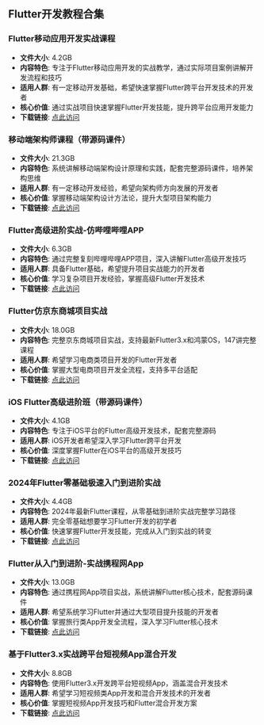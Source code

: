 ## Flutter开发教程合集

### Flutter移动应用开发实战课程
- **文件大小**: 4.2GB
- **内容特色**: 专注于Flutter移动应用开发的实战教学，通过实际项目案例讲解开发流程和技巧
- **适用人群**: 有一定移动开发基础，希望快速掌握Flutter跨平台开发技术的开发者
- **核心价值**: 通过实战项目快速掌握Flutter开发技能，提升跨平台应用开发能力
- **下载链接**: [点此访问](https://pan.quark.cn/s/9c79a6e45e18)

### 移动端架构师课程（带源码课件）
- **文件大小**: 21.3GB
- **内容特色**: 系统讲解移动端架构设计原理和实践，配套完整源码课件，培养架构思维
- **适用人群**: 有一定移动开发经验，希望向架构师方向发展的开发者
- **核心价值**: 掌握移动端架构设计方法论，提升大型项目架构能力
- **下载链接**: [点此访问](https://pan.quark.cn/s/ccad2f7ca551)

### Flutter高级进阶实战-仿哔哩哔哩APP
- **文件大小**: 6.3GB
- **内容特色**: 通过完整复刻哔哩哔哩APP项目，深入讲解Flutter高级开发技巧
- **适用人群**: 具备Flutter基础，希望提升项目实战能力的开发者
- **核心价值**: 学习复杂项目开发经验，掌握高级Flutter开发技术
- **下载链接**: [点此访问](https://pan.quark.cn/s/5c04927d6ae5)

### Flutter仿京东商城项目实战
- **文件大小**: 18.0GB
- **内容特色**: 完整京东商城项目实战，支持最新Flutter3.x和鸿蒙OS，147讲完整课程
- **适用人群**: 希望学习电商类项目开发的Flutter开发者
- **核心价值**: 掌握大型电商项目开发全流程，支持多平台适配
- **下载链接**: [点此访问](https://pan.quark.cn/s/d96d420c6e59)

### iOS Flutter高级进阶班（带源码课件）
- **文件大小**: 4.1GB
- **内容特色**: 专注于iOS平台的Flutter高级开发技术，配套完整源码
- **适用人群**: iOS开发者希望深入学习Flutter跨平台开发
- **核心价值**: 深度掌握Flutter在iOS平台的高级开发技巧
- **下载链接**: [点此访问](https://pan.quark.cn/s/71479a4258cb)

### 2024年Flutter零基础极速入门到进阶实战
- **文件大小**: 4.4GB
- **内容特色**: 2024年最新Flutter课程，从零基础到进阶实战完整学习路径
- **适用人群**: 完全零基础想要学习Flutter开发的初学者
- **核心价值**: 快速掌握Flutter开发技能，完成从入门到实战的转变
- **下载链接**: [点此访问](https://pan.quark.cn/s/140d34541236)

### Flutter从入门到进阶-实战携程网App
- **文件大小**: 13.0GB
- **内容特色**: 通过携程网App项目实战，系统讲解Flutter核心技术，配套源码课件
- **适用人群**: 希望系统学习Flutter并通过大型项目提升技能的开发者
- **核心价值**: 掌握旅行类App开发全流程，深入学习Flutter核心技术
- **下载链接**: [点此访问](https://pan.quark.cn/s/c2556bcd39ac)

### 基于Flutter3.x实战跨平台短视频App混合开发
- **文件大小**: 8.8GB
- **内容特色**: 使用Flutter3.x开发跨平台短视频App，涵盖混合开发技术
- **适用人群**: 希望学习短视频类App开发和混合开发技术的开发者
- **核心价值**: 掌握短视频App开发技巧和Flutter混合开发方案
- **下载链接**: [点此访问](https://pan.quark.cn/s/9afb110d305c)